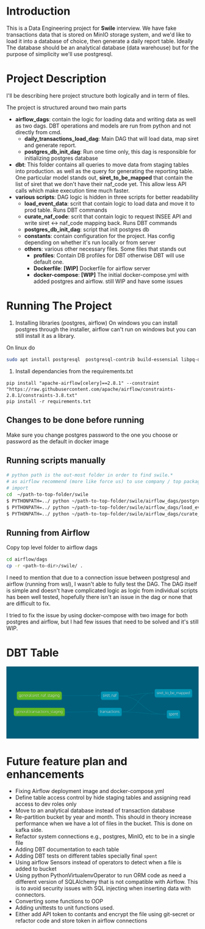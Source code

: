 # Introduction
This is a Data Engineering project for **Swile** interview.
We have fake transactions data that is stored on MinIO storage system, and
we'd like to load it into a database of choice, then generate a daily report table.
Ideally The database should be an analytical database (data warehouse)
but for the purpose of simplicity we'll use  postgresql.

# Project Description
I'll be describing here project structure both logically and in term of files.

The project is structured around two main parts
- **airflow_dags**: contain the logic for loading data and writing data as well as two dags.
    DBT operations and models are run from python and not directly from cmd.
  - **daily_transactions_load_dag**: Main DAG that will load data, map siret and generate report.
  - **postgres_db_init_dag**: Run one time only, this dag is responsible for initializing 
    postgres database
- **dbt**: This folder contains all queries to move data from staging tables into production.
    as well as the query for generating the reporting table. One particular model stands out,
    **siret_to_be_mapped** that contain the list of siret that we don't have their naf_code yet.
    This allow less API calls which make execution time much faster.
- **various scripts**: DAG logic is hidden in three scripts for better readability
  - **load_event_data**: scrit that contain logic to load data and move it to prod table.
    Runs DBT commands
  - **curate_naf_code**: scrit that contain logic to request INSEE API and write siret <-> naf_code mapping
    back. Runs DBT commands
  - **postgres_db_init_dag**: script that init postgres db
  - **constants**: contain configuration for the project. Has config depending on whether it's
    run locally or from server
  - **others**: various other necessary files. Some files that stands out
    - **profiles**: Contain DB profiles for DBT otherwise DBT will use default one.
    - **Dockerfile**: **[WIP]** Dockerfile for airflow server
    - **docker-compose**: **[WIP]** The initial docker-compose.yml with added postgres and airflow.
        still WIP and have some issues

# Running The Project
1. Installing libraries (postgres, airflow)
On windows you can install postgres through the installer, airflow can't run on windows
but you can still install it as a library.

On linux do
```bash
sudo apt install postgresql  postgresql-contrib build-essensial libpq-dev -y
```
1. Install dependancies from the requirements.txt
```
pip install "apache-airflow[celery]==2.8.1" --constraint "https://raw.githubusercontent.com/apache/airflow/constraints-2.8.1/constraints-3.8.txt"
pip install -r requirements.txt
```

## Changes to be done before running
Make sure you change postgres password to the one you choose or password as the default 
in docker image

## Running scripts manually

```bash
# python path is the out-most folder in order to find swile.*
# as airflow recommend (more like force us) to use company / top package name and not relative
# import 
cd  ~/path-to-top-folder/swile
$ PYTHONPATH=../ python ~/path-to-top-folder/swile/airflow_dags/postgres_db_init_dag.py
$ PYTHONPATH=../ python ~/path-to-top-folder/swile/airflow_dags/load_event_data.py --object_name 2023-10-01
$ PYTHONPATH=../ python ~/path-to-top-folder/swile/airflow_dags/curate_naf_code.py
```

## Running from Airflow
Copy top level folder to airflow dags
```bash
cd airflow/dags
cp -r <path-to-dir>/swile/ .
```
I need to mention that due to a connection issue between postgresql and airflow (running from wsl),
I wasn't able to fully test the DAG. The DAG itself is simple and doesn't have complicated logic as 
logic from individual scripts has been well tested, hopefully there isn't an issue in the dag or none that are difficult 
to fix.

I tried to fix the issue by using docker-compose with two image for both postgres and airflow,
but I had few issues that need to be solved and it's still WIP.


# DBT Table 
![DBT lineage](docs/img_001.png)


# Future feature plan and enhancements

- Fixing Airflow deployment image and docker-compose.yml
- Define table access control by hide staging tables and assigning read access to dev roles only
- Move to an analytical database instead of transaction database
- Re-partition bucket by year and month. This should in theory increase performance when
    we have a lot of files in the bucket. This is done on kafka side.
- Refactor system connections e.g., postgres, MinIO, etc to be in a single file
- Adding DBT documentation to each table
- Adding DBT tests on different tables specially final `spent`
- Using airflow Sensors instead of operators to detect when a file is added to bucket
- Using python PythonVirtualenvOperator to run ORM code as need a different version of 
    SQLAlchemy that is not compatible with Airflow. This is to avoid security issues
    with SQL injecting when inserting data with connectors.
- Converting some functions to OOP
- Adding unittests to unit functions used.
- Either add API token to contants and encrypt the file using git-secret or
    refactor code and store token in airflow connections 
